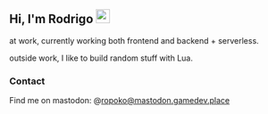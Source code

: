 <h2>
  Hi, I'm Rodrigo
  <img src="https://media.giphy.com/media/hvRJCLFzcasrR4ia7z/giphy.gif" width="25px">
</h2>

at work, currently working both frontend and backend + serverless.

outside work, I like to build random stuff with Lua.

### Contact
Find me on mastodon: @ropoko@mastodon.gamedev.place
